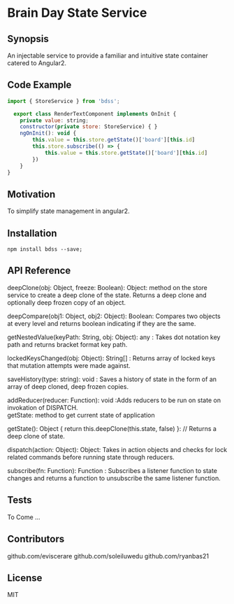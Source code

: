 # Brain Day State Service
## Synopsis

An injectable service to provide a familiar and intuitive state container catered to Angular2.

## Code Example

```js
import { StoreService } from 'bdss';

  export class RenderTextComponent implements OnInit {
    private value: string;
    constructor(private store: StoreService) { }
    ngOnInit(): void {
        this.value = this.store.getState()['board'][this.id]
        this.store.subscribe(() => {
            this.value = this.store.getState()['board'][this.id]
        })
    }
}
```
## Motivation
  To simplify state management in angular2.

## Installation
  ```
  npm install bdss --save;
  ```
## API Reference
  deepClone(obj: Object, freeze: Boolean): Object: method on the store service to create a deep clone of the state. Returns a deep clone and optionally deep frozen copy of an object.

  
 deepCompare(obj1: Object, obj2: Object): Boolean:  Compares two objects at every level and returns boolean indicating if they are the same.

 getNestedValue(keyPath: String, obj: Object): any : Takes dot notation key path and returns bracket format key path.
   
 lockedKeysChanged(obj: Object): String[] :  Returns array of locked keys that mutation attempts were made against.

  saveHistory(type: string): void : Saves a history of state in the form of an array of deep cloned, deep frozen copies.  

  addReducer(reducer: Function): void :Adds reducers to be run on state on invokation of DISPATCH.  
  getState: method to get current state of application
  
  getState(): Object { return this.deepClone(this.state, false) }:     // Returns a deep clone of state.
  
  dispatch(action: Object): Object: Takes in action objects and checks for lock related commands before running state through reducers.
  
  subscribe(fn: Function): Function : Subscribes a listener function to state changes and returns a function to unsubscribe the same listener function.



  
## Tests

To Come ...
## Contributors
github.com/eviscerare
github.com/soleiluwedu
github.com/ryanbas21
## License
MIT
